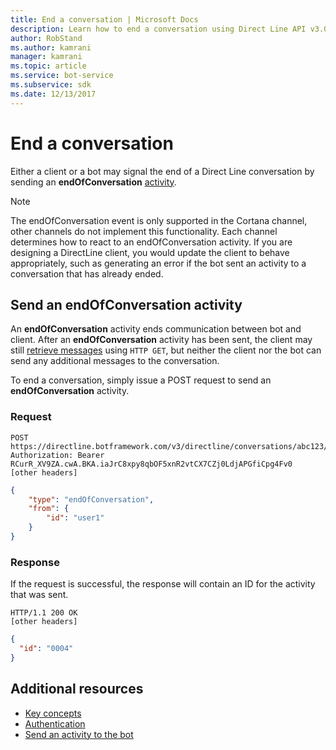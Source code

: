 ```yaml
---
title: End a conversation | Microsoft Docs
description: Learn how to end a conversation using Direct Line API v3.0. 
author: RobStand
ms.author: kamrani
manager: kamrani
ms.topic: article
ms.service: bot-service
ms.subservice: sdk
ms.date: 12/13/2017
---
```


# End a conversation

Either a client or a bot may signal the end of a Direct Line conversation by sending an **endOfConversation** [activity](bot-framework-rest-connector-activities.md). 

> [!NOTE] 
> The endOfConversation event is only supported in the Cortana channel, other channels do not implement this functionality. Each channel determines how to react to an endOfConversation activity. If you are designing a DirectLine client, you would update the client to behave appropriately, such as generating an error if the bot sent an activity to a conversation that has already ended.

## Send an endOfConversation activity

An **endOfConversation** activity ends communication between bot and client. After an **endOfConversation** activity has been sent, the client may still [retrieve messages](bot-framework-rest-direct-line-3-0-receive-activities.md#http-get) using `HTTP GET`, but neither the client nor the bot can send any additional messages to the conversation. 

To end a conversation, simply issue a POST request to send an **endOfConversation** activity.

### Request

```http
POST https://directline.botframework.com/v3/directline/conversations/abc123/activities
Authorization: Bearer RCurR_XV9ZA.cwA.BKA.iaJrC8xpy8qbOF5xnR2vtCX7CZj0LdjAPGfiCpg4Fv0
[other headers]
```

```json
{
    "type": "endOfConversation",
    "from": {
        "id": "user1"
    }
}
```

### Response

If the request is successful, the response will contain an ID for the activity that was sent.

```http
HTTP/1.1 200 OK
[other headers]
```

```json
{
  "id": "0004"
}
```

## Additional resources

- [Key concepts](bot-framework-rest-direct-line-3-0-concepts.md)
- [Authentication](bot-framework-rest-direct-line-3-0-authentication.md)
- [Send an activity to the bot](bot-framework-rest-direct-line-3-0-send-activity.md)
